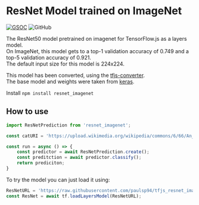 # ResNet Model trained on ImageNet
[![GSOC](https://img.shields.io/badge/GSOC-2019-yellow)](https://summerofcode.withgoogle.com/organizations/6137730124218368/?sp-page=2#4558376158101504)
![GitHub](https://img.shields.io/github/license/paulsp94/tfjs_resnet_imagenet)

The ResNet50 model pretrained on imagenet for TensorFlow.js as a layers model.   
On ImageNet, this model gets to a top-1 validation accuracy of 0.749 and a top-5 validation accuracy of 0.921.   
The default input size for this model is 224x224.   

This model has been converted, using the [tfjs-converter][1].  
The base model and weights were taken from [keras][2].

[1]: https://www.npmjs.com/package/@tensorflow/tfjs-converter
[2]: https://keras.io/applications/#resnet

Install `npm install resnet_imagenet`

## How to use

```javascript
import ResNetPrediction from 'resnet_imagenet';

const catURI = 'https://upload.wikimedia.org/wikipedia/commons/6/66/An_up-close_picture_of_a_curious_male_domestic_shorthair_tabby_cat.jpg';

const run = async () => {
    const predictor = await ResNetPrediction.create();
    const preditction = await predictor.classify();
    return prediciton;
}
```

To try the model you can just load it using:    
```javascript
ResNetURL = 'https://raw.githubusercontent.com/paulsp94/tfjs_resnet_imagenet/master/ResNet50/model.json';
const ResNet = await tf.loadLayersModel(ResNetURL);
```